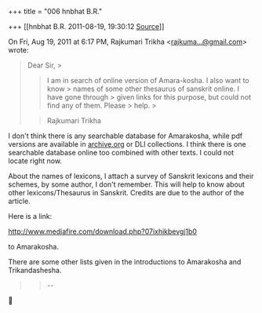 +++
title = "006 hnbhat B.R."

+++
[[hnbhat B.R.	2011-08-19, 19:30:12 [Source](https://groups.google.com/g/bvparishat/c/2YocDZdYWGk)]]



On Fri, Aug 19, 2011 at 6:17 PM, Rajkumari Trikha \<[rajkuma...@gmail.com]()\> wrote:  

> Dear Sir, >
> 
> > I am in search of online version of Amara-kosha. I also want to know > names of some other thesaurus of sanskrit online. I have gone through > given links for this purpose, but could not find any of them. Please > help. >
> 
> > 
> > Rajkumari Trikha 
> > 
> > 
> > 
> > 
> >   
> > 
> > 
> > 

  

I don't think there is any searchable database for Amarakosha, while pdf versions are available in [archive.org](http://archive.org) or DLI collections. I think there is one searchable database online too combined with other texts. I could not locate right now.

  

About the names of lexicons, I attach a survey of Sanskrit lexicons and their schemes, by some author, I don't remember. This will help to know about other lexicons/Thesaurus in Sanskrit. Credits are due to the author of the article.



Here is a link:

  

<http://www.mediafire.com/download.php?07ixhikbevgj1b0>

  

to Amarakosha.

  

There are some other lists given in the introductions to Amarakosha and Trikandashesha.

  

> 
> > 
> > 
> > --
> > 
> > 
> > 



